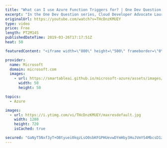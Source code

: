```yaml
---
title: "What can I use Azure Function Triggers for? | One Dev Question: Laurent Bugnion"
excerpt: "In the One Dev Question series, Cloud Developer Advocate Laurent Bugnion explains various development features of Azure. In this video, Laurent explains the value of Azure Function Triggers.   Get more information at: http://gslb.ch/63c-onedevquestion  Create your free Azure account today: https://aka.ms/TryAzure1"
originalUrl: https://youtube.com/watch?v=THcDnzKMUEY
type: video
price: Free
length: PT2M14S
publishedDateTime: 2019-03-26T17:17:51Z
heat: 50

featuredContent: "<iframe width=\"800\" height=\"500\" frameborder=\"0\" src=\"https://www.youtube.com/embed/THcDnzKMUEY\" allow=\"accelerometer; autoplay; encrypted-media; gyroscope; picture-in-picture\" allowfullscreen></iframe>"

provider:
  name: Microsoft
  domain: microsoft.com
  images:
    - url: https://smartableai.github.io/microsoft-azure/assets/images/organizations/microsoft.com-50x50.jpg
      width: 50
      height: 50

topics:
  - Azure

images:
  - url: https://i.ytimg.com/vi/THcDnzKMUEY/maxresdefault.jpg
    width: 1280
    height: 720
    isCached: true

secured: "GaNyT5Nxf3yT+OBtyuei0kqzLsO0sbKFGPHUevwDYmHby3HuJVmYS4MbcsD1zX6iUUtmJnkN+45gCt3hpT1fThJGXjW12UFytSbQJm0Jj7CZdQMJ0beTYQFdqEWSpX3fcrbRLpeg5MlXLQcZ5RTNoQxZVHgEGZPL7HRavFsOA3757PpcSCCMg4jIPYFKn3zeq2K4YEEMzo8O4frUHo+zluilOCjmxcSV+96oKj4CmguWl+dxNwmJ0GaLVXbOU3rUoGsPLqeAo3dkEeRM1cWa6sTr6qPXA6FY5OrKRHnX71GBToMdIcXUCWaxmc9yOMsN9kjMCQG2/64blOTowLAE27dekGdu8fVxBbfFrQkpo/BOFwQnfonVi6hBGfuuYWC0JTFCDQvYMFEb6iF/7LhThlImu//fHIGkX1RgGeAE8XA=;0AiHUGe70p+qd8mffefsmg=="
---
```


